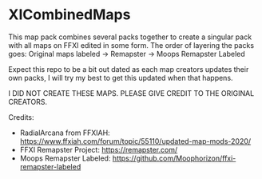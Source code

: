 # XICombinedMaps

This map pack combines several packs together to create a singular pack with all maps on FFXI edited in some form.
The order of layering the packs goes: Original maps labeled -> Remapster -> Moops Remapster Labeled

Expect this repo to be a bit out dated as each map creators updates their own packs, I will try my best to get this updated when that happens.

I DID NOT CREATE THESE MAPS. PLEASE GIVE CREDIT TO THE ORIGINAL CREATORS.

Credits:
- RadialArcana from FFXIAH: https://www.ffxiah.com/forum/topic/55110/updated-map-mods-2020/
- FFXI Remapster Project: https://remapster.com/
- Moops Remapster Labeled: https://github.com/Moophorizon/ffxi-remapster-labeled
